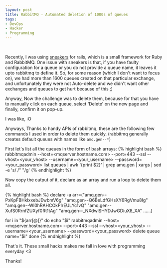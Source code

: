 ```yaml
---
layout: post
title: RabbitMQ - Automated deletion of 1000s of queues
tags:
- DevOps
- Hacker
- Programming
---
```


<br>

Recently, I was using <a href="https://github.com/jondot/sneakers">sneakers</a> for rails, which is a small framework for Ruby and RabbitMQ. One issue with sneakers is that, if you have faulty configuration for a queue or you do not provide a queue name, it leaves it upto rabbitmq to define it. So, for some reason (which I don't want to focus on), we had more than 1600 queues created on that particular exchange, and unfortunately they were not Auto-delete and we didn't want other exchanges and queues to get hurt because of this ;)

Anyway, Now the challenge was to delete them, because for that you have to manually click on each queue, select 'Delete' on the new page and finally, confirm it on pop-up.

I was like, :O

Anyways, Thanks to handy APIs of rabbitmq, these are the following few commands I used in order to delete them quickly. (rabbitmq generally creates default queues with names like `amq.gen--*`)

First let's list all the queues in the form of bash arrays:
{% highlight bash %}
rabbitmqadmin --host=<mqserver.hostname.com> --port=443 --ssl --vhost=<your_vhost> --username=<your_username> --password=<your_password> list queues | awk '{print $2}' | grep amq.gen  | xargs | sed -e 's/ /" "/g'
{% endhighlight %}

Now copy the output of it, declare as an array and run a loop to delete them all.

{% highlight bash %}
declare -a arr=("amq.gen--PxKpFBHkIxxebJEwbmV6g" "amq.gen--Q6BeLdfGHsXY6RgVmu8Ig" "amq.gen--WI0hRAHCOkPIrEULYc1vQ" "amq.gen--XufS0RrnfZUXyf0Rt1tAg" "amq.gen--_NXdwlSHYDJwGDiuX8_XA" ......)

for i in "${arr[@]}"
do
   echo "$i"
   rabbitmqadmin --host=<mqserver.hostname.com> --port=443 --ssl --vhost=<your_vhost> --username=<your_username> --password=<your_password> delete queue name="$i"
done
{% endhighlight %}

That's it. These small hacks makes me fall in love with programming everyday <3

Thanks!

<style type="text/css">
pre {
    white-space: pre-wrap;
}
</style>